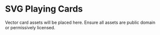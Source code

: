 # SVG Playing Cards

Vector card assets will be placed here.  Ensure all assets are public domain or
permissively licensed.
